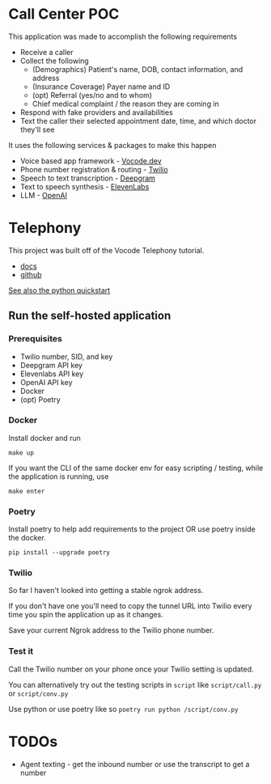 # Call Center POC

This application was made to accomplish the following requirements

- Receive a caller
- Collect the following
    - (Demographics) Patient's name, DOB, contact information, and address
    - (Insurance Coverage) Payer name and ID
    - (opt) Referral (yes/no and to whom)
    - Chief medical complaint / the reason they are coming in
- Respond with fake providers and availabilities
- Text the caller their selected appointment date, time, and which doctor they'll see

It uses the following services & packages to make this happen
- Voice based app framework - [Vocode.dev](https://www.vocode.dev/)
- Phone number registration & routing - [Twilio](https://www.twilio.com/en-us)
- Speech to text transcription - [Deepgram](https://deepgram.com/)
- Text to speech synthesis - [ElevenLabs](https://elevenlabs.io/speech-synthesis)
- LLM - [OpenAI](https://openai.com/)


# Telephony

This project was built off of the Vocode Telephony tutorial.

* [docs](https://docs.vocode.dev/open-source/telephony)
* [github](https://github.com/vocodedev/vocode-python/tree/main/apps/telephony_app)


[See also the python quickstart](https://docs.vocode.dev/open-source/python-quickstart)
  
## Run the self-hosted application

### Prerequisites

* Twilio number, SID, and key 
* Deepgram API key
* Elevenlabs API key
* OpenAI API key
* Docker
* (opt) Poetry

### Docker

Install docker and run

`make up`

If you want the CLI of the same docker env for easy scripting / testing, while the application is running, use

`make enter`

### Poetry

Install poetry to help add requirements to the project OR use poetry inside the docker.

`pip install --upgrade poetry`

### Twilio

So far I haven't looked into getting a stable ngrok address. 

If you don't have one you'll need to copy the tunnel URL into Twilio every time you spin the application up as it changes.

Save your current Ngrok address to the Twilio phone number.

### Test it

Call the Twilio number on your phone once your Twilio setting is updated.

You can alternatively try out the testing scripts in `script` like `script/call.py` or `script/conv.py`

Use python or use poetry like so `poetry run python /script/conv.py`

# TODOs

- Agent texting - get the inbound number or use the transcript to get a number
